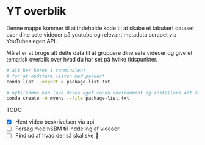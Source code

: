 # YT overblik

Denne mappe kommer til at indeholde kode til at skabe et tabulært dataset over dine sete videoer på youtube og relevant metadata scrapet via YouTubes egen API. 

Målet er at bruge alt dette data til at gruppere dine sete videoer og give et tematisk overblik over hvad du har set på hvilke tidspunkter. 

```zsh
# alt her køres i terminalen! 
# for at opdatere listen med pakker! 
conda list --export > package-list.txt

# nytilkomne kan lave deres eget conda environment og installere alt sådan her:
conda create -n myenv --file package-list.txt
```

TODO 
- [X] Hent video beskrivelsen via api
- [ ] Forsøg med hSBM til inddeling af videoer
- [ ] Find ud af hvad der så skal ske :tada: 